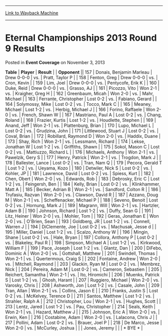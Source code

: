 
---
[Link to Wayback Machine](https://web.archive.org/web/20220517122702/https://magic.wizards.com/en/articles/archive/event-coverage/eternal-championships-2013-round-9-results-2013-11-03)

[_metadata_:description]:- "TablePlayerResult Opponent157Donais, Benjamin MarleauDrew 0-0-0vs.Pratt, Taylor P158Fenton, GregDrew 0-0-0vs.Cron, Kevin159Lim, JoelDrew 0-0-0vs.Pentycofe, Erik K160Duke, ReidDrew 0-0-0vs.Grasso, AJ161Picozzo, VitoWon 2-1vs.Kraigher, Greg H162Greenbaum, MicahWon 2-0vs.Mahr, Michael163Ferrante, ChristopherLost 0-2vs.Fabiano, Gerard164Solymossy, MikeLost 0-2vs.Tocco, Mark"
[_metadata_:generator]:- "Drupal 7 (http://drupal.org)"
[_metadata_:node]:- "433026"
[_metadata_:publish_date]:- "2013-11-03"
[_metadata_:source]:- "div-main-content"
[_metadata_:title]:- "Eternal Championships 2013 Round 9 Results"
[_metadata_:wayback_capture_timestamp]:- "2022-05-17 12:27:02"
[_metadata_:wayback_raw_url]:- "https://web.archive.org/web/20220517122702id_/https://magic.wizards.com/en/articles/archive/event-coverage/eternal-championships-2013-round-9-results-2013-11-03"
[_metadata_:wayback_url]:- "https://magic.wizards.com/en/articles/archive/event-coverage/eternal-championships-2013-round-9-results-2013-11-03"
---


Eternal Championships 2013 Round 9 Results
==========================================



 Posted in **Event Coverage**
 on November 3, 2013 












 **Table** | **Player** | **Result** |  | **Opponent** || 157 | Donais, Benjamin Marleau | Drew 0-0-0 | vs. | Pratt, Taylor P |
| 158 | Fenton, Greg | Drew 0-0-0 | vs. | Cron, Kevin |
| 159 | Lim, Joel | Drew 0-0-0 | vs. | Pentycofe, Erik K |
| 160 | Duke, Reid | Drew 0-0-0 | vs. | Grasso, AJ |
| 161 | Picozzo, Vito | Won 2-1 | vs. | Kraigher, Greg H |
| 162 | Greenbaum, Micah | Won 2-0 | vs. | Mahr, Michael |
| 163 | Ferrante, Christopher | Lost 0-2 | vs. | Fabiano, Gerard |
| 164 | Solymossy, Mike | Lost 0-2 | vs. | Tocco, Mark C |
| 165 | Meaney, Michael | Lost 1-2 | vs. | Herbig, Michael J |
| 166 | Forino, Raffaele | Won 2-0 | vs. | French, Shawn W |
| 167 | Mastriano, Paul A | Lost 0-2 | vs. | Chang, Roland |
| 168 | Frazier, Kurtis | Lost 1-2 | vs. | Houdlette, Stephen |
| 169 | Anand, Jeff | Won 2-1 | vs. | Plattenburg, Brian |
| 170 | Lupo, Michael L | Lost 0-2 | vs. | Grudzina, John |
| 171 | Littlewood, Stuart J | Lost 0-2 | vs. | Coval, Brian |
| 172 | Robillard, Raymond D | Won 2-0 | vs. | Haddix, Duane |
| 173 | Shay, Rich | Won 2-1 | vs. | Lessmann, Richard |
| 174 | Lekse, Jonathan W | Lost 1-2 | vs. | Griffiths, Shawn |
| 175 | Sokol, Mason C | Lost 0-2 | vs. | Mattiuzzo, Richard L |
| 176 | Michaels, Anthony | Won 2-1 | vs. | Pawelzik, Gery S |
| 177 | Henry, Patrick | Won 2-1 | vs. | Trogdon, Mark J |
| 178 | Ballester, Lance | Lost 0-2 | vs. | Tran, Nam Q |
| 179 | Pecora, Gerald T | Lost 1-2 | vs. | Ueyama, Kozo |
| 180 | Detwiler, Nick S | Lost 0-2 | vs. | Kohler, JP |
| 181 | Lawrence, David | Lost 0-2 | vs. | Spiess, Kurt |
| 182 | Chen, Obert | Won 2-0 | vs. | Edwards, Rob |
| 183 | Debrosky, Eric C | Lost 1-2 | vs. | Feingersh, Ben |
| 184 | Kelly, Brian | Lost 0-2 | vs. | Klinkhammer, Matt A |
| 185 | Becker, Adrian B | Won 2-1 | vs. | Sandford, Colton R |
| 186 | Trufasiu, Razvan | Won 2-0 | vs. | Clawson, David R |
| 187 | Azzano, Doug M | Won 2-1 | vs. | Scheffenacker, Michael P |
| 188 | Seveno, Benoit | Lost 0-2 | vs. | Hornung, Mark J |
| 189 | Magrann, Will | Won 2-1 | vs. | Hartzler, Adam B |
| 190 | Johnson, Richard | Lost 1-2 | vs. | Duffy, Sean G |
| 191 | Litz, Heiner | Won 2-0 | vs. | Mohler, Tom |
| 192 | Geras, Jonathan E | Won 2-0 | vs. | O'Brien, Sean |
| 193 | Goldberg, JR | Lost 1-2 | vs. | Connell, Warren J |
| 194 | DiClemente, Joe | Lost 0-2 | vs. | Machusak, Jesse d |
| 195 | Miller, Daniel | Lost 1-2 | vs. | Scalzo, Anthony W |
| 196 | Mingin, Shane | Lost 0-2 | vs. | Hale, Bryan |
| 197 | Collora, Anthony P | Lost 0-2 | vs. | Blakeley, Paul R |
| 198 | Simpson, Michael A | Lost 1-2 | vs. | Kirkwood, William F |
| 199 | Pace, Joseph | Lost 1-2 | vs. | Glantz, Dan |
| 200 | DiFebo, Dominic A | Won 2-0 | vs. | Gottshall, Matthew |
| 201 | Swindell, Thomas | Won 2-1 | vs. | Quertermous, Craig S |
| 202 | Fontaine, Andrew | Won 2-0 | vs. | Mitchell, Raymond |
| 203 | Glackin, Ryan M | Lost 0-2 | vs. | Membrez, Nick |
| 204 | Pereira, Adam M | Lost 0-2 | vs. | Cameron, Sebastien |
| 205 | Reichert, Samantha | Won 2-1 | vs. | Ito, Hiromichi |
| 206 | Muenks, Patrick S | Lost 1-2 | vs. | Ghosh, Harant |
| 207 | Ruggiero, Michael | Won 2-0 | vs. | Varosky, Chris |
| 208 | Ashworth, Jon | Lost 1-2 | vs. | Casale, John |
| 209 | Tran, Allan | Won 2-1 | vs. | Collins, Jason E |
| 210 | Franks, Justin S | Lost 0-2 | vs. | McKelvey, Terence D |
| 211 | Santos, Matthew | Lost 1-2 | vs. | Strahler, Ralph A |
| 212 | Christopher, Lou | Won 2-1 | vs. | Hughes, Scott |
| 213 | Lentz, Jared | Lost 1-2 | vs. | Pau, Christopher |
| 214 | Seals, Keith | Won 2-1 | vs. | Hazard, Matthew J |
| 215 | Johnson, Eric A | Won 2-0 | vs. | Erwin, Ken |
| 216 | Costabine, Adam | Won 2-0 | vs. | LaIacona, Chris J |
| 217 | Pollini, Adam | Lost 0-2 | vs. | Brauer, Joel P |
| 218 | De Marco, Jesse | Won 2-0 | vs. | McCurley, Joshua |
|  | Jones, Jeremy |  |  | \* BYE \* |







